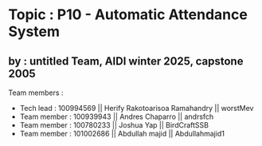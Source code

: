# Topic : P10 - Automatic Attendance System
## by : untitled Team, AIDI winter 2025, capstone 2005


Team members :
- Tech lead : 100994569 || Herify Rakotoarisoa Ramahandry || worstMev
- Team member : 100939943 || Andres Chaparro || andrsfch
- Team member : 100780233 || Joshua Yap || BirdCraftSSB
- Team member : 101002686 || Abdullah majid || Abdullahmajid1
